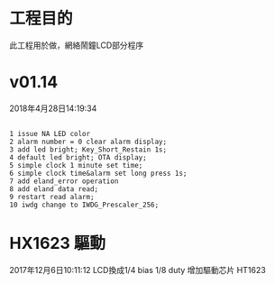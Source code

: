 
# 工程目的

此工程用於做，網絡鬧鐘LCD部分程序

# v01.14
2018年4月28日14:19:34
## 
    1 issue NA LED color
    2 alarm number = 0 clear alarm display;
    3 add led bright; Key_Short_Restain 1s;
    4 default led bright; OTA display;
    5 simple clock 1 minute set time;
    6 simple clock time&alarm set long press 1s;
    7 add eland_error operation
    8 add eland data read;
    9 restart read alarm;
    10 iwdg change to IWDG_Prescaler_256;


# HX1623 驅動
2017年12月6日10:11:12
LCD換成1/4 bias 1/8 duty
增加驅動芯片 HT1623

